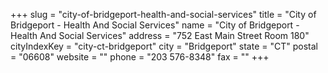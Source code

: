 +++
slug = "city-of-bridgeport-health-and-social-services"
title = "City of Bridgeport - Health And Social Services"
name = "City of Bridgeport - Health And Social Services"
address = "752 East Main Street Room 180"
cityIndexKey = "city-ct-bridgeport"
city = "Bridgeport"
state = "CT"
postal = "06608"
website = ""
phone = "203 576-8348"
fax = ""
+++
